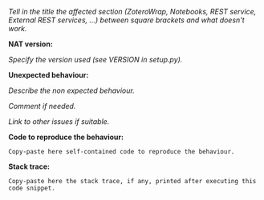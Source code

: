 _Tell in the title the affected section (ZoteroWrap, Notebooks, REST service, External REST services, ...) between square brackets and what doesn't work._

**NAT version:**

_Specify the version used (see VERSION in setup.py)._

**Unexpected behaviour:**

_Describe the non expected behaviour._

_Comment if needed._

_Link to other issues if suitable._

**Code to reproduce the behaviour:**

```
Copy-paste here self-contained code to reproduce the behaviour.
```

**Stack trace:**

```
Copy-paste here the stack trace, if any, printed after executing this code snippet.
```
